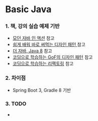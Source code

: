 # Basic Java

### 1. 책, 강의 실습 예제 기반

- [모던 자바 인 액션](https://kyobobook.co.kr/product/detailViewKor.laf?ejkGb=KOR&mallGb=KOR&barcode=9791162242025&orderClick=LAG&Kc= "모던 자바 인 액션")
  참고
- [쉽게 배워 바로 써먹는 디자인 패턴 ](http://www.kyobobook.co.kr/product/detailViewKor.laf?ejkGb=KOR&mallGb=KOR&barcode=9791162243404&orderClick=LAG&Kc= "쉽게 배워 바로 써먹는 디자인 패턴 ")
  참고
- [더 자바, Java 8](https://www.inflearn.com/course/the-java-java8# "더 자바, Java 8") 참고
- [코딩으로 학습하는 GoF의 디자인 패턴](https://www.inflearn.com/course/%EB%94%94%EC%9E%90%EC%9D%B8-%ED%8C%A8%ED%84%B4# "코딩으로 학습하는 GoF의 디자인 패턴")
  참고
- [코딩으로 학습하는 리팩토링](https://www.inflearn.com/course/%EB%A6%AC%ED%8C%A9%ED%86%A0%EB%A7%81# "코딩으로 학습하는 리팩토링")
  참고

### 2. 차이점

- Spring Boot 3, Gradle 8 기반

### 3. TODO

-
